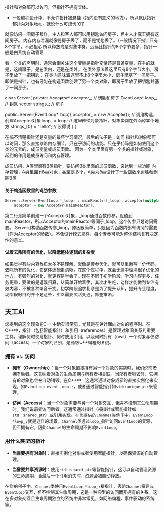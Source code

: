 指针和对象都可以访问，但指针不拥有实体。

- 一般编程设计中，不允许指针被悬挂（指向没有意义的地方），所以默认指针都指向对象地址，就没什么可担忧的了

就像访问一间房子那样，主人和客人都可以用钥匙访问房子，但主人才真正拥有这间房子。
内存内存泄漏就像是房子丢了，而不是钥匙丢了。（一般情况下指针只有8个字节，不必担心
所以释放的是对象本身，远远比指针的8个字节要多，指针一般是由系统自动管理

看一个类的声明时，通常会很关注这个变量是指针变量还是普通变量，在乎的就是，这间房子，是在类内，还是在类外。
在类外意味着这里只有8个字节大小，房子里放了一把钥匙；
在类内意味着这里不止8个字节大小，房子里塞了一间房子。
即使是指针，也有可能在构造函数创建了另一个类对象，即房子里放了把钥匙并塞了一间房子。

class Server{
private:
    Acceptor* acceptor_; // 钥匙和房子
    EventLoop* loop_; // 钥匙
    vector<string> strings_; // 房子

public:
    Server(EventLoop* loop){
        acceptor_ = new Acceptor(); // 调用构造，创建Acceptor对象
        loop_ = loop; // 这里传递对象指针，对象实例在外面的某个地方
        strings_[0] = "hello"; // 没得说
    }
}

在搞不清楚指针还是变量的最坏学习情况，最后的法子是：访问
指针和对象都可以访问，那么直接忽略内存细节，只在乎访问的功能。只在乎代码是如何使用这个类的元素的，成员变量或成员函数。
因为一个类里面有另一个类的指针或对象，起到的作用是成员访问和内存管理。

成员访问，A类里面有B类指针，要访问B类里面的成员函数，来达到一些功能
内存管理，A类里面有B类对象，甚至是多个，A类为B类设计了一些函数来创建和删除B类


#### 关于构造函数里的鸡肋参数
```cpp
Server::Server(EventLoop *_loop) : mainReactor(_loop), acceptor(nullptr){ 
    acceptor = new Acceptor(mainReactor);
```
第二行是简单创建一个Acceptor对象，_loop通过函数传参，赋值到mainReactor，所以Acceptor的mainReactor等同于_loop，这个传参只是访问需要。
Server()构造函数传参_loop，原因很简单，只是因为函数内部有访问的需要（作为Acceptor的参数）。不像设计模式那样，每个传参可能对整体结构具有决定性的意义。

#### 试着去除所有的优化，以降低整体逻辑的复杂度
如果觉得有些内容散布太多不易理解，就像是传参优化，就可以重新写一份代码，去除所有的优化，使整体逻辑更清晰。在这个过程中，就会无意中理清很多优化的地方，有强烈的对比，就更容易学会了。现在不同于初学阶段，学习内容更多，任务更重，要做的是返璞归真，从简单开始着手，其次才生吃，这样才能做到专注有效内容，不被各种噪音干扰。初学阶段追求复杂是为了提升认知，提升专业程度，现阶段的目的并不是这些，所以需要灵活变通，修整策略。



## 天工AI
您提到的这个现象在C++中确实很常见，尤其是在设计面向对象的程序时。在C++中，指针（包括智能指针）和引用（references）是管理对象间关系的重要工具。理解何时使用指针、何时使用引用，以及何时拥有（own）一个对象与仅访问（access）一个对象的区别，是高级C++编程的关键。

### 拥有 vs. 访问

- **拥有（Ownership）**：当一个对象直接持有另一个对象的实例时，我们说前者拥有后者。这意味着对象的生命周期与所有者相关联。当所有者销毁时，它拥有的对象也会被自动销毁。在C++中，这通常通过对象成员的直接实例化来实现，如`EventLoop event_loop_;`，或者通过智能指针如`std::unique_ptr`来管理。

- **访问（Access）**：当一个对象需要与另一个对象交互，但并不控制其生命周期时，我们说前者访问后者。这通常通过指针（裸指针或智能指针如`std::shared_ptr`）或引用实现。在您提供的`Channel`类例子中，`EventLoop *loop_;`就是这样的场景，`Channel`类通过`loop_`指针访问`EventLoop`的资源，但不拥有它，因此`Channel`的生命周期不影响`EventLoop`。

### 用什么类型的指针

- **当需要拥有对象时**：直接实例化对象或者使用智能指针，以确保资源的自动管理。

- **当需要共享资源时**：使用`std::shared_ptr`等智能指针，这可以自动管理资源的生命周期，当最后一个引用消失时，资源会被自动释放。

在您的例子中，`Channel`类使用`EventLoop *loop_;`裸指针，表明`Channel`需要与`EventLoop`交互，但不控制其生命周期，这是一种典型的访问而非拥有的关系。这在多对象交互且生命周期独立的系统中非常常见，如网络编程、事件驱动的系统等。